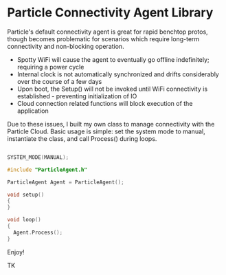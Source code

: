 # Particle Connectivity Agent Library

Particle's default connectivity agent is great for rapid benchtop protos, though becomes problematic for scenarios which require long-term connectivity and non-blocking operation.

- Spotty WiFi will cause the agent to eventually go offline indefinitely; requiring a power cycle
- Internal clock is not automatically synchronized and drifts considerably over the course of a few days
- Upon boot, the Setup() will not be invoked until WiFi connectivity is established - preventing initialization of IO
- Cloud connection related functions will block execution of the application

Due to these issues, I built my own class to manage connectivity with the Particle Cloud. Basic usage is simple: set the system mode to manual, instantiate the class, and call Process() during loops.

```c++

SYSTEM_MODE(MANUAL);

#include "ParticleAgent.h"

ParticleAgent Agent = ParticleAgent();

void setup()
{
}

void loop()
{
  Agent.Process();
}

```

Enjoy!

TK
